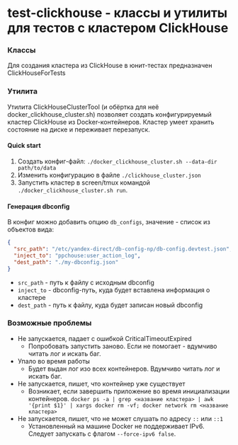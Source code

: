 # test-clickhouse - классы и утилиты для тестов с кластером ClickHouse

### Классы
Для создания кластера из ClickHouse в юнит-тестах предназначен ClickHouseForTests

### Утилита
Утилита ClickHouseClusterTool (и обёртка для неё docker_clickhouse_cluster.sh) позволяет создать конфигурируемый кластер ClickHouse из Docker-контейнеров. Кластер умеет хранить состояние на диске и переживает перезапуск.

#### Quick start

1. Создать конфиг-файл: `./docker_clickhouse_cluster.sh --data-dir path/to/data`
2. Изменить конфигурацию в файле `./clickhouse_cluster.json`
3. Запустить кластер в screen/tmux командой `./docker_clickhouse_cluster.sh run`.

#### Генерация dbconfig

В конфиг можно добавить опцию `db_configs`, значение - список из объектов вида:

```json
{
  "src_path": "/etc/yandex-direct/db-config-np/db-config.devtest.json",
  "inject_to": "ppchouse:user_action_log",
  "dest_path": "./my-dbconfig.json"
}
```

* `src_path` - путь к файлу с исходным dbconfig
* `inject_to` - dbconfig-путь, куда будет вставлена информация о кластере
* `dest_path` - путь к файлу, куда будет записан новый dbconfig

### Возможные проблемы

* Не запускается, падает с ошибкой CriticalTimeoutExpired
  - Попробовать запустить заново. Если не помогает - вдумчиво читать лог и искать баг.
* Упало во время работы
  - Будет выдан лог изо всех контейнеров. Вдумчиво читать лог и искать баг.
* Не запускается, пишет, что контейнер уже существует
  - Возникает, если завершить приложение во время инициализации контейнеров. `
    docker ps -a | grep <название кластера> | awk '{print $1}' | xargs docker rm -vf;
    docker network rm <название кластера>
    `
* Не запускается, пишет, что не может слушать по адресу `::` или `::1`
  - Установленный на машине Docker не поддерживает IPv6. Следует запускать с флагом `--force-ipv6 false`.